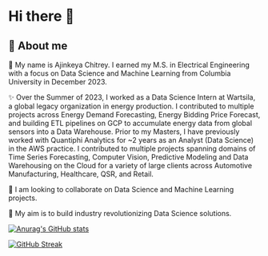 # Hi there 👋


## 🔭 About me

🌱 My name is Ajinkeya Chitrey. I earned my M.S. in Electrical Engineering with a focus on Data Science and Machine Learning from Columbia University in December 2023.

✨ Over the Summer of 2023, I worked as a Data Science Intern at Wartsila, a global legacy organization in energy production. I contributed to multiple projects across Energy Demand Forecasting, Energy Bidding Price Forecast, and building ETL pipelines on GCP to accumulate energy data from global sensors into a Data Warehouse. Prior to my Masters, I have previously worked with Quantiphi Analytics for ~2 years as an Analyst (Data Science) in the AWS practice. I contributed to multiple projects spanning domains of Time Series Forecasting, Computer Vision, Predictive Modeling and Data Warehousing on the Cloud for a variety of large clients across Automotive Manufacturing, Healthcare, QSR, and Retail.

👯 I am looking to collaborate on Data Science and Machine Learning projects.

💬 My aim is to build industry revolutionizing Data Science solutions.

[![Anurag's GitHub stats](https://github-readme-stats.vercel.app/api?username=ajinkeya17)](https://github.com/anuraghazra/github-readme-stats)

[![GitHub Streak](https://github-readme-streak-stats.herokuapp.com/?user=ajinkeya17&theme=dark)](https://git.io/streak-stats)

<!--
**ajinkeya17/ajinkeya17** is a ✨ _special_ ✨ repository because its `README.md` (this file) appears on your GitHub profile.

Here are some ideas to get you started:

- 🔭 I’m currently working on ...
- 🌱 I’m currently learning ...
- 👯 I’m looking to collaborate on ...
- 🤔 I’m looking for help with ...
- 💬 Ask me about ...
- 📫 How to reach me: ...
- 😄 Pronouns: ...
- ⚡ Fun fact: ...
-->
